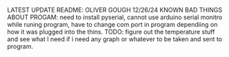 LATEST UPDATE README: OLIVER GOUGH 12/26/24
KNOWN BAD THINGS ABOUT PROGAM:
need to install pyserial, cannot use arduino serial monitro while runing program, have to change com port in program dependiing on how it was plugged into the thins.
TODO:
figure out the temperature stuff and see what I need if i need any graph or whatever to be taken and sent to program.
